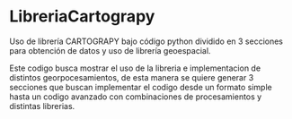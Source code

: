 # LibreriaCartograpy
Uso de librería CARTOGRAPY bajo código python dividido en 3 secciones para obtención de datos y uso de  librería geoespacial.

Este codigo busca mostrar el uso de la libreria e implementacion de distintos georpocesamientos, de esta manera se quiere generar 3 secciones que buscan implementar el codigo desde un formato simple hasta un codigo avanzado con combinaciones de procesamientos y distintas librerias. 
